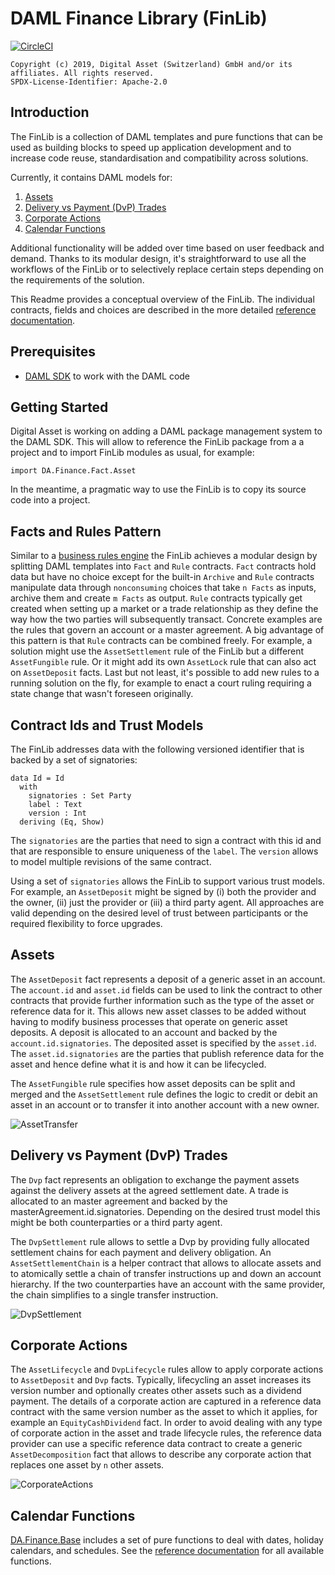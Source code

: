 # DAML Finance Library (FinLib)

[![CircleCI](https://circleci.com/gh/digital-asset/lib-finance.svg?style=svg)](https://circleci.com/gh/digital-asset/lib-finance)

    Copyright (c) 2019, Digital Asset (Switzerland) GmbH and/or its affiliates. All rights reserved.
    SPDX-License-Identifier: Apache-2.0

## Introduction

The FinLib is a collection of DAML templates and pure functions that can
be used as building blocks to speed up application development and to
increase code reuse, standardisation and compatibility across solutions.

Currently, it contains DAML models for:

1. [Assets](#assets)
2. [Delivery vs Payment (DvP) Trades](#delivery-vs-payment-(dvp)-trades)
3. [Corporate Actions](#corporate-actions)
4. [Calendar Functions](#calendar-functions)

Additional functionality will be added over time based on user feedback
and demand. Thanks to its modular design, it's straightforward to use
all the workflows of the FinLib or to selectively replace certain steps
depending on the requirements of the solution.

This Readme provides a conceptual overview of the FinLib. The individual
contracts, fields and choices are described in the more detailed
[reference documentation](docs/Reference.md).

## Prerequisites

* [DAML SDK](https://daml.com/) to work with the DAML code

## Getting Started

Digital Asset is working on adding a DAML package management system to
the DAML SDK. This will allow to reference the FinLib package from a
a project and to import FinLib modules as usual, for example:

```
import DA.Finance.Fact.Asset
```

In the meantime, a pragmatic way to use the FinLib is to copy its
source code into a project.

## Facts and Rules Pattern

Similar to a [business rules engine](https://en.wikipedia.org/wiki/Business_rules_engine)
the FinLib achieves a modular design by splitting DAML templates into `Fact`
and `Rule` contracts. `Fact` contracts hold data but have no choice except
for the built-in `Archive` and `Rule` contracts manipulate data through
`nonconsuming` choices that take `n Facts` as inputs, archive them and
create `m Facts` as output. `Rule` contracts typically get created when
setting up a market or a trade relationship as they define the way how
the two parties will subsequently transact. Concrete examples are the
rules that govern an account or a master agreement. A big advantage
of this pattern is that `Rule` contracts can be combined freely. For
example, a solution might use the `AssetSettlement` rule of the FinLib
but a different `AssetFungible` rule. Or it might add its own `AssetLock`
rule that can also act on `AssetDeposit` facts. Last but not least, it's
possible to add new rules to a running solution on the fly, for example
to enact a court ruling requiring a state change that wasn't foreseen
originally.

## Contract Ids and Trust Models

The FinLib addresses data with the following versioned identifier that is
backed by a set of signatories:

```
data Id = Id
  with
    signatories : Set Party
    label : Text
    version : Int
  deriving (Eq, Show)
```

The `signatories` are the parties that need to sign a contract with this id
and that are responsible to ensure uniqueness of the `label`. The `version`
allows to model multiple revisions of the same contract.

Using a set of `signatories` allows the FinLib to support various trust models.
For example, an `AssetDeposit` might be signed by (i) both the provider and
the owner, (ii) just the provider or (iii) a third party agent. All approaches
are valid depending on the desired level of trust between participants or the
required flexibility to force upgrades.

## Assets

The `AssetDeposit` fact represents a deposit of a generic asset in an account.
The `account.id` and `asset.id` fields can be used to link the contract to other
contracts that provide further information such as the type of the asset or
reference data for it. This allows new asset classes to be added without having
to modify business processes that operate on generic asset deposits. A deposit
is allocated to an account and backed by the `account.id.signatories`. The
deposited asset is specified by the `asset.id`. The `asset.id.signatories` are
the parties that publish reference data for the asset and hence define what
it is and how it can be lifecycled.

The `AssetFungible` rule specifies how asset deposits can be split and merged and
the `AssetSettlement` rule defines the logic to credit or debit an asset in an
account or to transfer it into another account with a new owner.

![AssetTransfer](docs/AssetTransfer.png)

## Delivery vs Payment (DvP) Trades

The `Dvp` fact represents an obligation to exchange the payment assets against
the delivery assets at the agreed settlement date. A trade is allocated to an
master agreement and backed by the masterAgreement.id.signatories.
Depending on the desired trust model this might be both counterparties or a
third party agent.

The `DvpSettlement` rule allows to settle a Dvp by providing fully allocated
settlement chains for each payment and delivery obligation. An `AssetSettlementChain`
is a helper contract that allows to allocate assets and to atomically settle
a chain of transfer instructions up and down an account hierarchy. If the two
counterparties have an account with the same provider, the chain simplifies to
a single transfer instruction.

![DvpSettlement](docs/DvpSettlement.png)

## Corporate Actions

The `AssetLifecycle` and `DvpLifecycle` rules allow to apply corporate actions
to `AssetDeposit` and `Dvp` facts. Typically, lifecycling an asset increases
its version number and optionally creates other assets such as a dividend
payment. The details of a corporate action are captured in a reference data
contract with the same version number as the asset to which it applies, for
example an `EquityCashDividend` fact. In order to avoid dealing with any type
of corporate action in the asset and trade lifecycle rules, the reference data
provider can use a specific reference data contract to create a generic
`AssetDecomposition` fact that allows to describe any corporate action that
replaces one asset by `n` other assets.

![CorporateActions](docs/CorporateActions.png)

## Calendar Functions

[DA.Finance.Base](daml/DA/Finance/Base) includes a set of pure functions to deal
with dates, holiday calendars, and schedules. See the [reference documentation](docs/Reference.md)
for all available functions.
